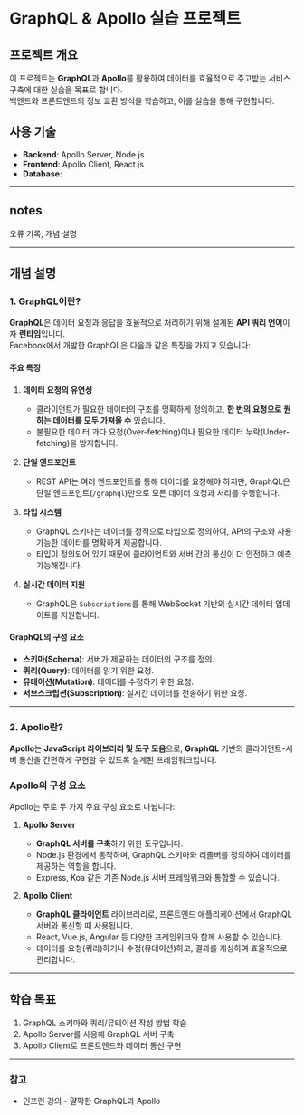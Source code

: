 # GraphQL & Apollo 실습 프로젝트

## 프로젝트 개요

이 프로젝트는 **GraphQL**과 **Apollo**를 활용하여 데이터를 효율적으로 주고받는 서비스 구축에 대한 실습을 목표로 합니다.  
백엔드와 프론트엔드의 정보 교환 방식을 학습하고, 이를 실습을 통해 구현합니다.

## 사용 기술

- **Backend**: Apollo Server, Node.js
- **Frontend**: Apollo Client, React.js
- **Database**:

---

## notes

오류 기록, 개념 설명

---

## 개념 설명

### 1. GraphQL이란?

**GraphQL**은 데이터 요청과 응답을 효율적으로 처리하기 위해 설계된 **API 쿼리 언어**이자 **런타임**입니다.  
Facebook에서 개발한 GraphQL은 다음과 같은 특징을 가지고 있습니다:

#### 주요 특징

1. **데이터 요청의 유연성**

   - 클라이언트가 필요한 데이터의 구조를 명확하게 정의하고, **한 번의 요청으로 원하는 데이터를 모두 가져올 수** 있습니다.
   - 불필요한 데이터 과다 요청(Over-fetching)이나 필요한 데이터 누락(Under-fetching)을 방지합니다.

2. **단일 엔드포인트**

   - REST API는 여러 엔드포인트를 통해 데이터를 요청해야 하지만, GraphQL은 단일 엔드포인트(`/graphql`)만으로 모든 데이터 요청과 처리를 수행합니다.

3. **타입 시스템**

   - GraphQL 스키마는 데이터를 정적으로 타입으로 정의하여, API의 구조와 사용 가능한 데이터를 명확하게 제공합니다.
   - 타입이 정의되어 있기 때문에 클라이언트와 서버 간의 통신이 더 안전하고 예측 가능해집니다.

4. **실시간 데이터 지원**
   - GraphQL은 `Subscriptions`를 통해 WebSocket 기반의 실시간 데이터 업데이트를 지원합니다.

#### GraphQL의 구성 요소

- **스키마(Schema)**: 서버가 제공하는 데이터의 구조를 정의.
- **쿼리(Query)**: 데이터를 읽기 위한 요청.
- **뮤테이션(Mutation)**: 데이터를 수정하기 위한 요청.
- **서브스크립션(Subscription)**: 실시간 데이터를 전송하기 위한 요청.

---

### 2. Apollo란?

**Apollo**는 **JavaScript 라이브러리 및 도구 모음**으로, **GraphQL** 기반의 클라이언트-서버 통신을 간편하게 구현할 수 있도록 설계된 프레임워크입니다.

### Apollo의 구성 요소

Apollo는 주로 두 가지 주요 구성 요소로 나뉩니다:

1. **Apollo Server**

   - **GraphQL 서버를 구축**하기 위한 도구입니다.
   - Node.js 환경에서 동작하며, GraphQL 스키마와 리졸버를 정의하여 데이터를 제공하는 역할을 합니다.
   - Express, Koa 같은 기존 Node.js 서버 프레임워크와 통합할 수 있습니다.

2. **Apollo Client**
   - **GraphQL 클라이언트** 라이브러리로, 프론트엔드 애플리케이션에서 GraphQL 서버와 통신할 때 사용됩니다.
   - React, Vue.js, Angular 등 다양한 프레임워크와 함께 사용할 수 있습니다.
   - 데이터를 요청(쿼리)하거나 수정(뮤테이션)하고, 결과를 캐싱하여 효율적으로 관리합니다.

---

## 학습 목표

1. GraphQL 스키마와 쿼리/뮤테이션 작성 방법 학습
2. Apollo Server를 사용해 GraphQL 서버 구축
3. Apollo Client로 프론트엔드와 데이터 통신 구현

---

### 참고

- 인프런 강의 - 얄팍한 GraphQL과 Apollo
